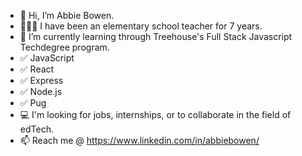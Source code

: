 - 👋 Hi, I’m Abbie Bowen.
- 👩🏽‍🏫 I have been an elementary school teacher for 7 years. 
- 🌱 I’m currently learning through Treehouse's Full Stack Javascript Techdegree program.
- ✅ JavaScript
- ✅ React
- ✅ Express
- ✅ Node.js
- ✅ Pug
- 💻 I'm looking for jobs, internships, or to collaborate in the field of edTech.
- 📫 Reach me @ https://www.linkedin.com/in/abbiebowen/

